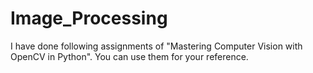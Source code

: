 # Image_Processing

I have done following assignments of "Mastering Computer Vision
with OpenCV in Python". You can use them for your reference.
